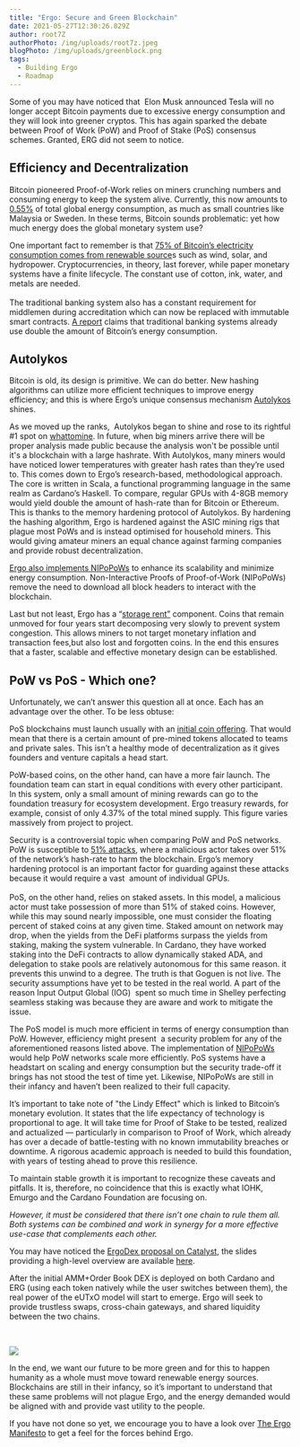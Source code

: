 ```yaml
---
title: "Ergo: Secure and Green Blockchain"
date: 2021-05-27T12:30:26.829Z
author: root7Z
authorPhoto: /img/uploads/root7z.jpeg
blogPhoto: /img/uploads/greenblock.png
tags:
  - Building Ergo
  - Roadmap
---
```

<!--StartFragment-->





Some of you may have noticed that  Elon Musk announced Tesla will no longer accept Bitcoin payments due to excessive energy consumption and they will look into greener cryptos. This has again sparked the debate between Proof of Work (PoW) and Proof of Stake (PoS) consensus schemes. Granted, ERG did not seem to notice.

## Efficiency and Decentralization



Bitcoin pioneered Proof-of-Work relies on miners crunching numbers and consuming energy to keep the system alive. Currently, this now amounts to [0.55%](https://cbeci.org/cbeci/comparisons) of total global energy consumption, as much as small countries like Malaysia or Sweden. In these terms, Bitcoin sounds problematic: yet how much energy does the global monetary system use?



One important fact to remember is that [75% of Bitcoin’s electricity consumption comes from renewable source](https://www.ledger.com/energy-consumption-crypto-vs-fiat)s such as wind, solar, and hydropower. Cryptocurrencies, in theory, last forever, while paper monetary systems have a finite lifecycle. The constant use of cotton, ink, water, and metals are needed.\
\
The traditional banking system also has a constant requirement for middlemen during accreditation which can now be replaced with immutable smart contracts. [A report](https://docsend.com/view/adwmdeeyfvqwecj2) claims that traditional banking systems already use double the amount of Bitcoin’s energy consumption.



## Autolykos



Bitcoin is old, its design is primitive. We can do better. New hashing algorithms can utilize more efficient techniques to improve energy efficiency; and this is where Ergo’s unique consensus mechanism [Autolykos](https://ergoplatform.org/docs/teaser.pdf) shines.



As we moved up the ranks,  Autolykos began to shine and rose to its rightful #1 spot on [whattomine](https://whattomine.com/). In future, when big miners arrive there will be proper analysis made public because the analysis won't be possible until it's a blockchain with a large hashrate. With Autolykos, many miners would have noticed lower temperatures with greater hash rates than they’re used to. This comes down to Ergo’s research-based, methodological approach. The core is written in Scala, a functional programming language in the same realm as Cardano’s Haskell. To compare, regular GPUs with 4-8GB memory would yield double the amount of hash-rate than for Bitcoin or Ethereum. This is thanks to the memory hardening protocol of Autolykos. By hardening the hashing algorithm, Ergo is hardened against the ASIC mining rigs that plague most PoWs and is instead optimised for household miners. This would giving amateur miners an equal chance against farming companies and provide robust decentralization.



[Ergo also implements NIPoPoWs](https://nipopows.com/) to enhance its scalability and minimize energy consumption. Non-Interactive Proofs of Proof-of-Work (NIPoPoWs) remove the need to download all block headers to interact with the blockchain. 



Last but not least, Ergo has a “[storage rent”](https://ergoplatform.org/en/blog/2020_04_21_ergo_positioning/) component. Coins that remain unmoved for four years start decomposing very slowly to prevent system congestion. This allows miners to not target monetary inflation and transaction fees,but also lost and forgotten coins. In the end this ensures that a faster, scalable and effective monetary design can be established.



## PoW vs PoS - Which one?



Unfortunately, we can’t answer this question all at once. Each has an advantage over the other. To be less obtuse:



PoS blockchains must launch usually with an [initial coin offering](https://www.investopedia.com/terms/i/initial-coin-offering-ico.asp). That would mean that there is a certain amount of pre-mined tokens allocated to teams and private sales. This isn’t a healthy mode of decentralization as it gives founders and venture capitals a head start. 



PoW-based coins, on the other hand, can have a more fair launch. The foundation team can start in equal conditions with every other participant. In this system, only a small amount of mining rewards can go to the foundation treasury for ecosystem development. Ergo treasury rewards, for example, consist of only 4.37% of the total mined supply. This figure varies massively from project to project.



Security is a controversial topic when comparing PoW and PoS networks. PoW is susceptible to [51% attacks](https://www.investopedia.com/terms/1/51-attack.asp), where a malicious actor takes over 51% of the network’s hash-rate to harm the blockchain. Ergo’s memory hardening protocol is an important factor for guarding against these attacks because it would require a vast  amount of individual GPUs.\
\
PoS, on the other hand, relies on staked assets. In this model, a malicious actor must take possession of more than 51% of staked coins. However, while this may sound nearly impossible, one must consider the floating percent of staked coins at any given time. Staked amount on network may drop, when the yields from the DeFi platforms surpass the yields from staking, making the system vulnerable. In Cardano, they have worked staking into the DeFi contracts to allow dynamically staked ADA, and delegation to stake pools are relatively autonomous for this same reason. it prevents this unwind to a degree. The truth is that Goguen is not live. The security assumptions have yet to be tested in the real world. A part of the reason Input Output Global (IOG)  spent so much time in Shelley perfecting seamless staking was because they are aware and work to mitigate the issue. 



The PoS model is much more efficient in terms of energy consumption than PoW. However, efficiency might present  a security problem for any of the aforementioned reasons listed above. The implementation of [NIPoPoWs](https://nipopows.com/) would help PoW networks scale more efficiently. PoS systems have a headstart on scaling and energy consumption but the security trade-off it brings has not stood the test of time yet. Likewise, NIPoPoWs are still in their infancy and haven’t been realized to their full capacity.



It’s important to take note of "the Lindy Effect" which is linked to Bitcoin’s monetary evolution. It states that the life expectancy of technology is proportional to age. It will take time for Proof of Stake to be tested, realized and actualized — particularly in comparison to Proof of Work, which already has over a decade of battle-testing with no known immutability breaches or downtime. A rigorous academic approach is needed to build this foundation, with years of testing ahead to prove this resilience. 



To maintain stable growth it is important to recognize these caveats and pitfalls. It is, therefore, no coincidence that this is exactly what IOHK, Emurgo and the Cardano Foundation are focusing on.



*However, it must be considered that there isn’t one chain to rule them all. Both systems can be combined and work in synergy for a more effective use-case that complements each other.*



You may have noticed the [ErgoDex proposal on Catalyst](https://cardano.ideascale.com/a/dtd/ErgoDex-Plutus-Port/352410-48088), the slides providing a high-level overview are available [here](https://cardano.ideascale.com/a/idea/352410/38579/download). 



After the initial AMM+Order Book DEX is deployed on both Cardano and ERG (using each token natively while the user switches between them), the real power of the eUTxO model will start to emerge. Ergo will seek to provide trustless swaps, cross-chain gateways, and shared liquidity between the two chains. 



 

![](https://lh5.googleusercontent.com/KRHyU3LiETc9NYy506_YHFAoCueIFckMU9cwpLp5pyZrWAZ7sVQt07-elduUMAE7NF2H0sXHPrKQSQnMsHVIerN5fP9xxp_-ogoiLtRxY9Oc_-SNrC6v7ZokGYptG8SZETc2xWum)



In the end, we want our future to be more green and for this to happen humanity as a whole must move toward renewable energy sources. Blockchains are still in their infancy, so it’s important to understand that these same problems will not plague Ergo, and the energy demanded would be aligned with and provide vast utility to the people.



If you have not done so yet, we encourage you to have a look over [The Ergo Manifesto](https://ergoplatform.org/en/blog/2021-04-26-the-ergo-manifesto/) to get a feel for the forces behind Ergo.



<!--EndFragment-->